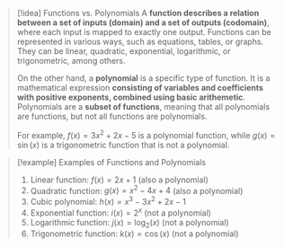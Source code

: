 > [!idea] Functions vs. Polynomials
> A **function describes a relation between a set of inputs (domain) and a set of outputs (codomain)**, where each input is mapped to exactly one output. Functions can be represented in various ways, such as equations, tables, or graphs. They can be linear, quadratic, exponential, logarithmic, or trigonometric, among others.
> 
> On the other hand, a **polynomial** is a specific type of function. It is a mathematical expression **consisting of variables and coefficients with positive exponents, combined using basic arithemetic**. Polynomials are a **subset of functions**, meaning that all polynomials are functions, but not all functions are polynomials.
> 
> For example, $f(x) = 3x^2 + 2x - 5$ is a polynomial function, while $g(x) = \sin(x)$ is a trigonometric function that is not a polynomial.

> [!example] Examples of Functions and Polynomials
> 1. Linear function: $f(x) = 2x + 1$ (also a polynomial)
> 2. Quadratic function: $g(x) = x^2 - 4x + 4$ (also a polynomial)
> 3. Cubic polynomial: $h(x) = x^3 - 3x^2 + 2x - 1$
> 4. Exponential function: $i(x) = 2^x$ (not a polynomial)
> 5. Logarithmic function: $j(x) = \log_2(x)$ (not a polynomial)
> 6. Trigonometric function: $k(x) = \cos(x)$ (not a polynomial)

